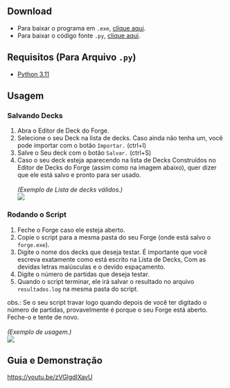 <h2><b>Download</b></h2>
<ul>
  <li>Para baixar o programa em <code>.exe</code>, <a href="https://github.com/Jefik37/ForgeDeckTester/raw/main/deck_tester.exe">clique aqui</a>.</li>
  <li>Para baixar o código fonte <code>.py</code>, <a href="https://github.com/Jefik37/ForgeDeckTester/blob/main/deck_tester.py">clique aqui</a>.</li>
</ul>

<h2><b>Requisitos (Para Arquivo <code>.py</code>)</b></h2>
<ul>
  <li><a href="https://www.python.org/downloads/release/python-3115/">Python 3.11</a></li>
</ul>

<h2><b>Usagem</b></h2>

<h3>Salvando Decks</h3>
<ol>
  <li>Abra o Editor de Deck do Forge.</li>
  <li>Selecione o seu Deck na lista de decks. Caso ainda não tenha um, você pode importar com o botão <code>Importar.</code> (ctrl+I)</li>
  <li>Salve o Seu deck com o botão <code>Salvar.</code> (ctrl+S)</li>
  <li>Caso o seu deck esteja aparecendo na lista de Decks Construídos no Editor de Decks do Forge (assim como na imagem abaixo), quer dizer que ele está salvo e pronto para ser usado.</li>
  <br>
  <i>(Exemplo de Lista de decks válidos.)</i><br>
  <img src="https://github-production-user-asset-6210df.s3.amazonaws.com/58911866/273491560-00090d8d-6bc2-47d7-97e3-b95aff2a0cea.png">
</ol>

<h3>Rodando o Script</h3>
<ol>
  <li>Feche o Forge caso ele esteja aberto.</li>
  <li>Copie o script para a mesma pasta do seu Forge (onde está salvo o <code>forge.exe</code>).</li>
  <li>Digite o nome dos decks que deseja testar. É importante que você escreva exatamente como está escrito na Lista de Decks, Com as devidas letras maiúsculas e o devido espaçamento.</li>
  <li>Digite o número de partidas que deseja testar.</li>
  <li>Quando o script terminar, ele irá salvar o resultado no arquivo <code>resultados.log</code> na mesma pasta do script.</li>
</ol>
obs.: Se o seu script travar logo quando depois de você ter digitado o número de partidas, provavelmente é porque o seu Forge está aberto. Feche-o e tente de novo.
<br>
<br>
<i>(Exemplo de usagem.)</i></i><br>
<img src="https://github.com/Jefik37/ForgeDeckTester/assets/58911866/68e8ec0e-42e6-4245-81a4-5bf1af8c7cb3")>




<h2><b>Guia e Demonstração</b></h2

https://youtu.be/zVGlgdIXavU
